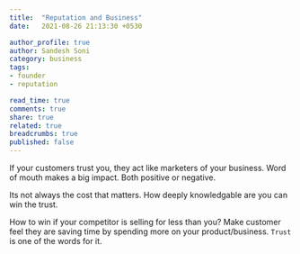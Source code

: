 ```yaml
---
title:  "Reputation and Business"
date:   2021-08-26 21:13:30 +0530

author_profile: true
author: Sandesh Soni
category: business
tags:
- founder
- reputation

read_time: true
comments: true
share: true
related: true
breadcrumbs: true
published: false
---
```


If your customers trust you, they act like marketers of your business.
Word of mouth makes a big impact. Both positive or negative.

Its not always the cost that matters.
How deeply knowledgable are you can win the trust.

How to win if your competitor is selling for less than you?
Make customer feel they are saving time by spending more on your product/business.
`Trust` is one of the words for it.





[jekyll-docs]: https://jekyllrb.com/docs/home
[jekyll-gh]:   https://github.com/jekyll/jekyll
[jekyll-talk]: https://talk.jekyllrb.com/
